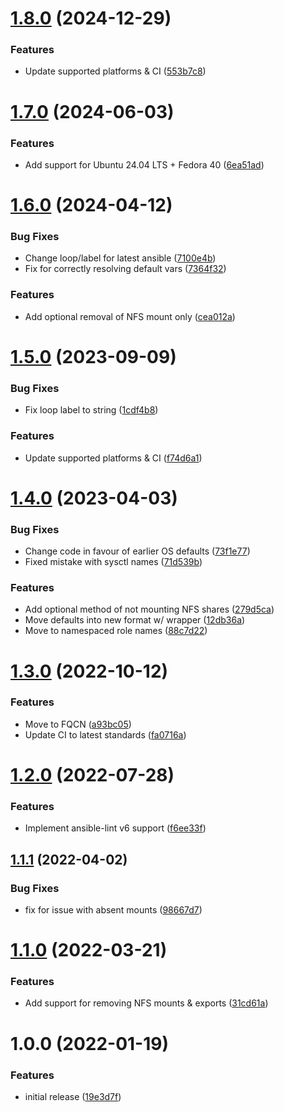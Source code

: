 # [1.8.0](https://github.com/de-it-krachten/ansible-role-nfs/compare/v1.7.0...v1.8.0) (2024-12-29)


### Features

* Update supported platforms & CI ([553b7c8](https://github.com/de-it-krachten/ansible-role-nfs/commit/553b7c8f03623fc5563f6ac25e6461d35f013478))

# [1.7.0](https://github.com/de-it-krachten/ansible-role-nfs/compare/v1.6.0...v1.7.0) (2024-06-03)


### Features

* Add support for Ubuntu 24.04 LTS + Fedora 40 ([6ea51ad](https://github.com/de-it-krachten/ansible-role-nfs/commit/6ea51adbc0e71e4e2f6e5525a78d3da9f602c705))

# [1.6.0](https://github.com/de-it-krachten/ansible-role-nfs/compare/v1.5.0...v1.6.0) (2024-04-12)


### Bug Fixes

* Change loop/label for latest ansible ([7100e4b](https://github.com/de-it-krachten/ansible-role-nfs/commit/7100e4b6c2e113846789f817443f2e6e31dc2367))
* Fix for correctly resolving default vars ([7364f32](https://github.com/de-it-krachten/ansible-role-nfs/commit/7364f32fd645ec43ad419e28245e9ce9fa0bfb44))


### Features

* Add optional removal of NFS mount only ([cea012a](https://github.com/de-it-krachten/ansible-role-nfs/commit/cea012a683755e8fa9aca7465c012b700bb96c28))

# [1.5.0](https://github.com/de-it-krachten/ansible-role-nfs/compare/v1.4.0...v1.5.0) (2023-09-09)


### Bug Fixes

* Fix loop label to string ([1cdf4b8](https://github.com/de-it-krachten/ansible-role-nfs/commit/1cdf4b8fb30040c6dd11763ad7b8e476c7078ded))


### Features

* Update supported platforms & CI ([f74d6a1](https://github.com/de-it-krachten/ansible-role-nfs/commit/f74d6a1b27ef92a90d9a5bcc0f7e70f55006df8f))

# [1.4.0](https://github.com/de-it-krachten/ansible-role-nfs/compare/v1.3.0...v1.4.0) (2023-04-03)


### Bug Fixes

* Change code in favour of earlier OS defaults ([73f1e77](https://github.com/de-it-krachten/ansible-role-nfs/commit/73f1e7727cf8a0ba790a4c99b1b8c03eaba543e0))
* Fixed mistake with sysctl names ([71d539b](https://github.com/de-it-krachten/ansible-role-nfs/commit/71d539bf2149e501aae9355f87648e663677beb9))


### Features

* Add optional method of not mounting NFS shares ([279d5ca](https://github.com/de-it-krachten/ansible-role-nfs/commit/279d5ca4ef3dfb49333b303117f61f34b04c98cc))
* Move defaults into new format w/ wrapper ([12db36a](https://github.com/de-it-krachten/ansible-role-nfs/commit/12db36a3859d50aaaa654fa2ccd923522b9a032b))
* Move to namespaced role names ([88c7d22](https://github.com/de-it-krachten/ansible-role-nfs/commit/88c7d22c1a43f92f3602ca0632aeb36d888ded75))

# [1.3.0](https://github.com/de-it-krachten/ansible-role-nfs/compare/v1.2.0...v1.3.0) (2022-10-12)


### Features

* Move to FQCN ([a93bc05](https://github.com/de-it-krachten/ansible-role-nfs/commit/a93bc05b22ec5311f61c793c1733748107748a6e))
* Update CI to latest standards ([fa0716a](https://github.com/de-it-krachten/ansible-role-nfs/commit/fa0716ab9023bc10c6a8a2de2c22ea58f7af7be3))

# [1.2.0](https://github.com/de-it-krachten/ansible-role-nfs/compare/v1.1.1...v1.2.0) (2022-07-28)


### Features

* Implement ansible-lint v6 support ([f6ee33f](https://github.com/de-it-krachten/ansible-role-nfs/commit/f6ee33f411ae80a858c9f473bd0eeeb74630fc4d))

## [1.1.1](https://github.com/de-it-krachten/ansible-role-nfs/compare/v1.1.0...v1.1.1) (2022-04-02)


### Bug Fixes

* fix for issue with absent mounts ([98667d7](https://github.com/de-it-krachten/ansible-role-nfs/commit/98667d75e759e7298296e10ca1baffbb9b1da487))

# [1.1.0](https://github.com/de-it-krachten/ansible-role-nfs/compare/v1.0.0...v1.1.0) (2022-03-21)


### Features

* Add support for removing NFS mounts & exports ([31cd61a](https://github.com/de-it-krachten/ansible-role-nfs/commit/31cd61a7af95b9c6e5175e40157fdc4f13d816bd))

# 1.0.0 (2022-01-19)


### Features

* initial release ([19e3d7f](https://github.com/de-it-krachten/ansible-role-nfs/commit/19e3d7fc3aa58a7aaf8e220966463e0e37f7d07d))

